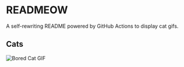# READMEOW

A self-rewriting README powered by GitHub Actions to display cat gifs.

## Cats

![Bored Cat GIF](https://media1.giphy.com/media/v1.Y2lkPTlhY2QwMmRhbGRrMmV4OWN3ZDYzZHB0MTVnNzF5NWJnbWczdjlnaTVteWEzejBuYSZlcD12MV9naWZzX3NlYXJjaCZjdD1n/mlvseq9yvZhba/200.gif)
